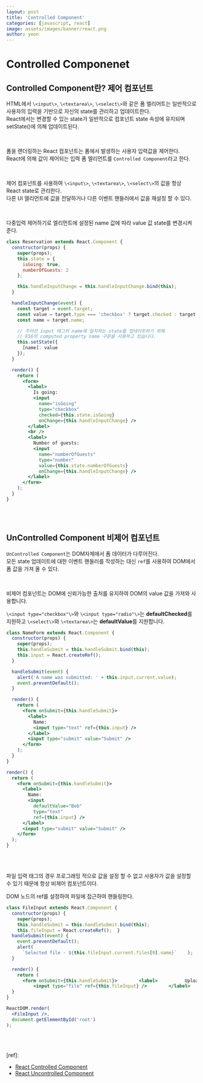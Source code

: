 ```yaml
---
layout: post
title: 'Controlled Component'
categories: [javascript, react]
image: assets/images/banner/react.png
author: yeon
---
```


# Controlled Componenet

## Controlled Component란? 제어 컴포넌트

HTML에서 `\<input\>`, `\<textarea\>`, `\<select\>`와 같은 폼 엘리머트는 일반적으로 사용자의 입력을 기반으로 자신의 state를 관리하고 업데이트한다. <br>
React에서는 변경할 수 있는 state가 일반적으로 컴포넌트 state 속성에 유지되며 setState()에 의해 업데이트된다. <br>

<br>

폼을 랜더링하는 React 컴포넌트는 폼에서 발생하는 사용자 입력값을 제어한다. <br>
React에 의해 값이 제어되는 입력 폼 엘리먼트를 `Controlled Component`라고 한다. <br>

<br>

제어 컴포넌트를 사용하여 `\<input\>`, `\<textarea\>`, `\<select\>`의 값을 항상 React state로 관리한다. <br>
다른 UI 엘리먼트에 값을 전달하거나 다른 이벤트 핸들러에서 값을 재설정 할 수 있다. <br>

<br>

다중입력 제어하기로 엘리먼트에 설정된 name 값에 따라 value 값 state를 변경시켜준다. <br>

```jsx
class Reservation extends React.Component {
  constructor(props) {
    super(props);
    this.state = {
      isGoing: true,
      numberOfGuests: 2
    };

    this.handleInputChange = this.handleInputChange.bind(this);
  }

  handleInputChange(event) {
    const target = event.target;
    const value = target.type === 'checkbox' ? target.checked : target.value;
    const name = target.name;

    // 주어진 input 태그의 name에 일치하는 state를 업데이트하기 위해
    // ES6의 computed property name 구문을 사용하고 있습니다.
    this.setState({
      [name]: value
    });
  }

  render() {
    return (
      <form>
        <label>
          Is going:
          <input
            name="isGoing"
            type="checkbox"
            checked={this.state.isGoing}
            onChange={this.handleInputChange} />
        </label>
        <br />
        <label>
          Number of guests:
          <input
            name="numberOfGuests"
            type="number"
            value={this.state.numberOfGuests}
            onChange={this.handleInputChange} />
        </label>
      </form>
    );
  }
}

```

<br><br>

## UnControlled Component 비제어 컴포넌트

`UnControlled Component`는 DOM자체에서 폼 데이터가 다루어진다. <br>
모든 state 업데이트에 대한 이벤트 핸들러를 작성하는 대신 `ref`를 사용하여 DOM에서 폼 값을 가져 올 수 있다. <br>

<br>

비제어 컴포넌트는 DOM에 신뢰가능한 출처를 유지하여 DOM의 value 값을 가져와 사용합니다. <br>

`\<input type="checkbox"\>`와 `\<input type="radio"\>`는 **defaultChecked**를 지원하고 `\<select\>`와 `\<textarea\>`는 **defaultValue**를 지원합니다.

```jsx
class NameForm extends React.Component {
  constructor(props) {
    super(props);
    this.handleSubmit = this.handleSubmit.bind(this);
    this.input = React.createRef();
  }

  handleSubmit(event) {
    alert('A name was submitted: ' + this.input.current.value);
    event.preventDefault();
  }

  render() {
    return (
      <form onSubmit={this.handleSubmit}>
        <label>
          Name:
          <input type="text" ref={this.input} />
        </label>
        <input type="submit" value="Submit" />
      </form>
    );
  }
}

render() {
  return (
    <form onSubmit={this.handleSubmit}>
      <label>
        Name:
        <input
          defaultValue="Bob"
          type="text"
          ref={this.input} />
      </label>
      <input type="submit" value="Submit" />
    </form>
  );
}
```

<br><br>

파일 입력 태그의 경우 프로그래밍 적으로 값을 설정 할 수 없고 사용자가 값을 설정할 수 있기 때문에 항상 비제어 컴포넌트이다. <br>

DOM 노드의 ref를 설정하여 파일에 접근하여 핸들링한다. <br>

```jsx
class FileInput extends React.Component {
  constructor(props) {
    super(props);
    this.handleSubmit = this.handleSubmit.bind(this);
    this.fileInput = React.createRef();  }
  handleSubmit(event) {
    event.preventDefault();
    alert(
      `Selected file - ${this.fileInput.current.files[0].name}`    );
  }

  render() {
    return (
      <form onSubmit={this.handleSubmit}>        <label>          Upload file:
          <input type="file" ref={this.fileInput} />        </label>        <br />        <button type="submit">Submit</button>      </form>);
  }
}

ReactDOM.render(
  <FileInput />,
  document.getElementById('root')
);
```

<br><br>

[ref]:
- [React Controlled Component](https://ko.reactjs.org/docs/forms.html)
- [React Uncontrolled Component](https://ko.reactjs.org/docs/uncontrolled-components.html)

<br><br><br>